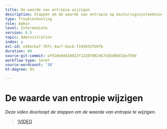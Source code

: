 ```yaml
---
title: De waarde van entropie wijzigen
description: Stappen om de waarde van entropie op besturingssysteemniveau te wijzigen
type: Troubleshooting
role: Admin
level: Intermediate
version: 6.5
topic: Administration
index: y
exl-id: e36ecbaf-78fc-4acf-bacb-f19d933fb0fb
duration: 89
source-git-commit: af928e60410022f12207082467d3bd9b818af59d
workflow-type: tm+mt
source-wordcount: '38'
ht-degree: 0%

---
```


# De waarde van entropie wijzigen

*Deze video doorloopt de stappen om de waarde van entropie te wijzigen.*

>[!VIDEO](https://video.tv.adobe.com/v/335494?quality=12&learn=on)
